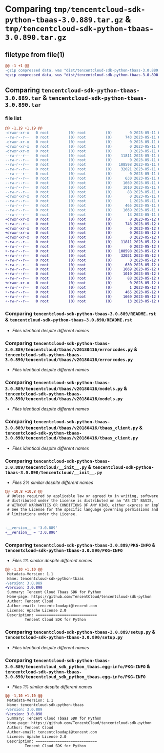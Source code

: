# Comparing `tmp/tencentcloud-sdk-python-tbaas-3.0.889.tar.gz` & `tmp/tencentcloud-sdk-python-tbaas-3.0.890.tar.gz`

## filetype from file(1)

```diff
@@ -1 +1 @@
-gzip compressed data, was "dist/tencentcloud-sdk-python-tbaas-3.0.889.tar", last modified: Thu May 11 03:11:41 2023, max compression
+gzip compressed data, was "dist/tencentcloud-sdk-python-tbaas-3.0.890.tar", last modified: Fri May 12 03:44:31 2023, max compression
```

## Comparing `tencentcloud-sdk-python-tbaas-3.0.889.tar` & `tencentcloud-sdk-python-tbaas-3.0.890.tar`

### file list

```diff
@@ -1,19 +1,19 @@
-drwxr-xr-x   0 root         (0) root         (0)        0 2023-05-11 03:11:41.000000 tencentcloud-sdk-python-tbaas-3.0.889/
--rw-r--r--   0 root         (0) root         (0)      743 2023-05-11 03:11:41.000000 tencentcloud-sdk-python-tbaas-3.0.889/README.rst
-drwxr-xr-x   0 root         (0) root         (0)        0 2023-05-11 03:11:41.000000 tencentcloud-sdk-python-tbaas-3.0.889/tencentcloud/
-drwxr-xr-x   0 root         (0) root         (0)        0 2023-05-11 03:11:41.000000 tencentcloud-sdk-python-tbaas-3.0.889/tencentcloud/tbaas/
-drwxr-xr-x   0 root         (0) root         (0)        0 2023-05-11 03:11:41.000000 tencentcloud-sdk-python-tbaas-3.0.889/tencentcloud/tbaas/v20180416/
--rw-r--r--   0 root         (0) root         (0)    11811 2023-05-11 03:11:41.000000 tencentcloud-sdk-python-tbaas-3.0.889/tencentcloud/tbaas/v20180416/errorcodes.py
--rw-r--r--   0 root         (0) root         (0)        0 2023-05-11 03:11:41.000000 tencentcloud-sdk-python-tbaas-3.0.889/tencentcloud/tbaas/v20180416/__init__.py
--rw-r--r--   0 root         (0) root         (0)   108598 2023-05-11 03:11:41.000000 tencentcloud-sdk-python-tbaas-3.0.889/tencentcloud/tbaas/v20180416/models.py
--rw-r--r--   0 root         (0) root         (0)    32021 2023-05-11 03:11:41.000000 tencentcloud-sdk-python-tbaas-3.0.889/tencentcloud/tbaas/v20180416/tbaas_client.py
--rw-r--r--   0 root         (0) root         (0)        0 2023-05-11 03:11:41.000000 tencentcloud-sdk-python-tbaas-3.0.889/tencentcloud/tbaas/__init__.py
--rw-r--r--   0 root         (0) root         (0)      630 2023-05-11 03:11:41.000000 tencentcloud-sdk-python-tbaas-3.0.889/tencentcloud/__init__.py
--rw-r--r--   0 root         (0) root         (0)     1669 2023-05-11 03:11:41.000000 tencentcloud-sdk-python-tbaas-3.0.889/PKG-INFO
--rw-r--r--   0 root         (0) root         (0)     1010 2023-05-11 03:11:41.000000 tencentcloud-sdk-python-tbaas-3.0.889/setup.py
--rw-r--r--   0 root         (0) root         (0)       88 2023-05-11 03:11:41.000000 tencentcloud-sdk-python-tbaas-3.0.889/setup.cfg
-drwxr-xr-x   0 root         (0) root         (0)        0 2023-05-11 03:11:41.000000 tencentcloud-sdk-python-tbaas-3.0.889/tencentcloud_sdk_python_tbaas.egg-info/
--rw-r--r--   0 root         (0) root         (0)        1 2023-05-11 03:11:41.000000 tencentcloud-sdk-python-tbaas-3.0.889/tencentcloud_sdk_python_tbaas.egg-info/dependency_links.txt
--rw-r--r--   0 root         (0) root         (0)      465 2023-05-11 03:11:41.000000 tencentcloud-sdk-python-tbaas-3.0.889/tencentcloud_sdk_python_tbaas.egg-info/SOURCES.txt
--rw-r--r--   0 root         (0) root         (0)     1669 2023-05-11 03:11:41.000000 tencentcloud-sdk-python-tbaas-3.0.889/tencentcloud_sdk_python_tbaas.egg-info/PKG-INFO
--rw-r--r--   0 root         (0) root         (0)       13 2023-05-11 03:11:41.000000 tencentcloud-sdk-python-tbaas-3.0.889/tencentcloud_sdk_python_tbaas.egg-info/top_level.txt
+drwxr-xr-x   0 root         (0) root         (0)        0 2023-05-12 03:44:31.000000 tencentcloud-sdk-python-tbaas-3.0.890/
+-rw-r--r--   0 root         (0) root         (0)      743 2023-05-12 03:44:31.000000 tencentcloud-sdk-python-tbaas-3.0.890/README.rst
+drwxr-xr-x   0 root         (0) root         (0)        0 2023-05-12 03:44:31.000000 tencentcloud-sdk-python-tbaas-3.0.890/tencentcloud/
+drwxr-xr-x   0 root         (0) root         (0)        0 2023-05-12 03:44:31.000000 tencentcloud-sdk-python-tbaas-3.0.890/tencentcloud/tbaas/
+drwxr-xr-x   0 root         (0) root         (0)        0 2023-05-12 03:44:31.000000 tencentcloud-sdk-python-tbaas-3.0.890/tencentcloud/tbaas/v20180416/
+-rw-r--r--   0 root         (0) root         (0)    11811 2023-05-12 03:44:31.000000 tencentcloud-sdk-python-tbaas-3.0.890/tencentcloud/tbaas/v20180416/errorcodes.py
+-rw-r--r--   0 root         (0) root         (0)        0 2023-05-12 03:44:31.000000 tencentcloud-sdk-python-tbaas-3.0.890/tencentcloud/tbaas/v20180416/__init__.py
+-rw-r--r--   0 root         (0) root         (0)   108598 2023-05-12 03:44:31.000000 tencentcloud-sdk-python-tbaas-3.0.890/tencentcloud/tbaas/v20180416/models.py
+-rw-r--r--   0 root         (0) root         (0)    32021 2023-05-12 03:44:31.000000 tencentcloud-sdk-python-tbaas-3.0.890/tencentcloud/tbaas/v20180416/tbaas_client.py
+-rw-r--r--   0 root         (0) root         (0)        0 2023-05-12 03:44:31.000000 tencentcloud-sdk-python-tbaas-3.0.890/tencentcloud/tbaas/__init__.py
+-rw-r--r--   0 root         (0) root         (0)      630 2023-05-12 03:44:31.000000 tencentcloud-sdk-python-tbaas-3.0.890/tencentcloud/__init__.py
+-rw-r--r--   0 root         (0) root         (0)     1669 2023-05-12 03:44:31.000000 tencentcloud-sdk-python-tbaas-3.0.890/PKG-INFO
+-rw-r--r--   0 root         (0) root         (0)     1010 2023-05-12 03:44:31.000000 tencentcloud-sdk-python-tbaas-3.0.890/setup.py
+-rw-r--r--   0 root         (0) root         (0)       88 2023-05-12 03:44:31.000000 tencentcloud-sdk-python-tbaas-3.0.890/setup.cfg
+drwxr-xr-x   0 root         (0) root         (0)        0 2023-05-12 03:44:31.000000 tencentcloud-sdk-python-tbaas-3.0.890/tencentcloud_sdk_python_tbaas.egg-info/
+-rw-r--r--   0 root         (0) root         (0)        1 2023-05-12 03:44:31.000000 tencentcloud-sdk-python-tbaas-3.0.890/tencentcloud_sdk_python_tbaas.egg-info/dependency_links.txt
+-rw-r--r--   0 root         (0) root         (0)      465 2023-05-12 03:44:31.000000 tencentcloud-sdk-python-tbaas-3.0.890/tencentcloud_sdk_python_tbaas.egg-info/SOURCES.txt
+-rw-r--r--   0 root         (0) root         (0)     1669 2023-05-12 03:44:31.000000 tencentcloud-sdk-python-tbaas-3.0.890/tencentcloud_sdk_python_tbaas.egg-info/PKG-INFO
+-rw-r--r--   0 root         (0) root         (0)       13 2023-05-12 03:44:31.000000 tencentcloud-sdk-python-tbaas-3.0.890/tencentcloud_sdk_python_tbaas.egg-info/top_level.txt
```

### Comparing `tencentcloud-sdk-python-tbaas-3.0.889/README.rst` & `tencentcloud-sdk-python-tbaas-3.0.890/README.rst`

 * *Files identical despite different names*

### Comparing `tencentcloud-sdk-python-tbaas-3.0.889/tencentcloud/tbaas/v20180416/errorcodes.py` & `tencentcloud-sdk-python-tbaas-3.0.890/tencentcloud/tbaas/v20180416/errorcodes.py`

 * *Files identical despite different names*

### Comparing `tencentcloud-sdk-python-tbaas-3.0.889/tencentcloud/tbaas/v20180416/models.py` & `tencentcloud-sdk-python-tbaas-3.0.890/tencentcloud/tbaas/v20180416/models.py`

 * *Files identical despite different names*

### Comparing `tencentcloud-sdk-python-tbaas-3.0.889/tencentcloud/tbaas/v20180416/tbaas_client.py` & `tencentcloud-sdk-python-tbaas-3.0.890/tencentcloud/tbaas/v20180416/tbaas_client.py`

 * *Files identical despite different names*

### Comparing `tencentcloud-sdk-python-tbaas-3.0.889/tencentcloud/__init__.py` & `tencentcloud-sdk-python-tbaas-3.0.890/tencentcloud/__init__.py`

 * *Files 2% similar despite different names*

```diff
@@ -10,8 +10,8 @@
 # Unless required by applicable law or agreed to in writing, software
 # distributed under the License is distributed on an "AS IS" BASIS,
 # WITHOUT WARRANTIES OR CONDITIONS OF ANY KIND, either express or implied.
 # See the License for the specific language governing permissions and
 # limitations under the License.
 
 
-__version__ = '3.0.889'
+__version__ = '3.0.890'
```

### Comparing `tencentcloud-sdk-python-tbaas-3.0.889/PKG-INFO` & `tencentcloud-sdk-python-tbaas-3.0.890/PKG-INFO`

 * *Files 1% similar despite different names*

```diff
@@ -1,10 +1,10 @@
 Metadata-Version: 1.1
 Name: tencentcloud-sdk-python-tbaas
-Version: 3.0.889
+Version: 3.0.890
 Summary: Tencent Cloud Tbaas SDK for Python
 Home-page: https://github.com/TencentCloud/tencentcloud-sdk-python
 Author: Tencent Cloud
 Author-email: tencentcloudapi@tencent.com
 License: Apache License 2.0
 Description: ============================
         Tencent Cloud SDK for Python
```

### Comparing `tencentcloud-sdk-python-tbaas-3.0.889/setup.py` & `tencentcloud-sdk-python-tbaas-3.0.890/setup.py`

 * *Files identical despite different names*

### Comparing `tencentcloud-sdk-python-tbaas-3.0.889/tencentcloud_sdk_python_tbaas.egg-info/PKG-INFO` & `tencentcloud-sdk-python-tbaas-3.0.890/tencentcloud_sdk_python_tbaas.egg-info/PKG-INFO`

 * *Files 1% similar despite different names*

```diff
@@ -1,10 +1,10 @@
 Metadata-Version: 1.1
 Name: tencentcloud-sdk-python-tbaas
-Version: 3.0.889
+Version: 3.0.890
 Summary: Tencent Cloud Tbaas SDK for Python
 Home-page: https://github.com/TencentCloud/tencentcloud-sdk-python
 Author: Tencent Cloud
 Author-email: tencentcloudapi@tencent.com
 License: Apache License 2.0
 Description: ============================
         Tencent Cloud SDK for Python
```

